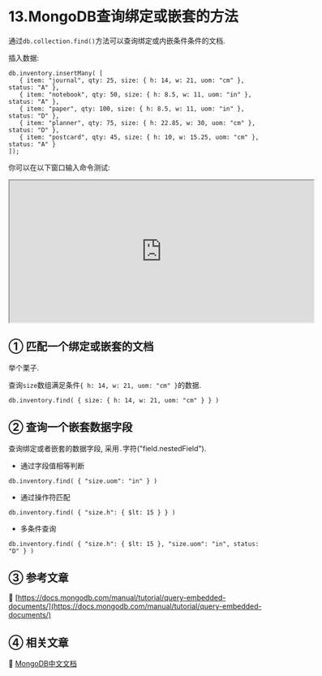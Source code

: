 13.MongoDB查询绑定或嵌套的方法
===

通过`db.collection.find()`方法可以查询绑定或内嵌条件条件的文档.


插入数据:
```
db.inventory.insertMany( [
   { item: "journal", qty: 25, size: { h: 14, w: 21, uom: "cm" }, status: "A" },
   { item: "notebook", qty: 50, size: { h: 8.5, w: 11, uom: "in" }, status: "A" },
   { item: "paper", qty: 100, size: { h: 8.5, w: 11, uom: "in" }, status: "D" },
   { item: "planner", qty: 75, size: { h: 22.85, w: 30, uom: "cm" }, status: "D" },
   { item: "postcard", qty: 45, size: { h: 10, w: 15.25, uom: "cm" }, status: "A" }
]);
```

你可以在以下窗口输入命令测试:

<iframe class="mws-root" allowfullscreen="" sandbox="allow-scripts allow-same-origin" width="600" height="280" src="https://mws.mongodb.com/?version=3.4"></iframe>

① 匹配一个绑定或嵌套的文档
---

举个栗子.

查询`size`数组满足条件`{ h: 14, w: 21, uom: "cm" }`的数据.

```
db.inventory.find( { size: { h: 14, w: 21, uom: "cm" } } )
```

② 查询一个嵌套数据字段
---

查询绑定或者嵌套的数据字段, 采用`.`字符("field.nestedField").

* 通过字段值相等判断

```
db.inventory.find( { "size.uom": "in" } )
```

* 通过操作符匹配

```
db.inventory.find( { "size.h": { $lt: 15 } } )
```

* 多条件查询

```
db.inventory.find( { "size.h": { $lt: 15 }, "size.uom": "in", status: "D" } )
```

③ 参考文章
---

📖 [https://docs.mongodb.com/manual/tutorial/query-embedded-documents/](https://docs.mongodb.com/manual/tutorial/query-embedded-documents/)

④ 相关文章
---

📖 [MongoDB中文文档](https://localhost/article/mongodb/index.html)
